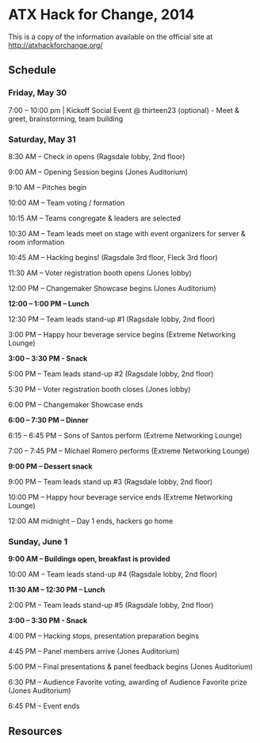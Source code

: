 ATX Hack for Change, 2014
======================

This is a copy of the information available on the official site at http://atxhackforchange.org/

## Schedule

###  Friday, May 30

7:00 – 10:00 pm | Kickoff Social Event @ thirteen23 (optional) - Meet & greet, brainstorming, team building

### Saturday, May 31

8:30 AM – Check in opens (Ragsdale lobby, 2nd floor)

9:00 AM – Opening Session begins (Jones Auditorium)

9:10 AM – Pitches begin

10:00 AM – Team voting / formation

10:15 AM – Teams congregate & leaders are selected

10:30 AM – Team leads meet on stage with event organizers for server & room information

10:45 AM – Hacking begins! (Ragsdale 3rd floor, Fleck 3rd floor)

11:30 AM – Voter registration booth opens (Jones lobby)

12:00 PM – Changemaker Showcase begins (Jones Auditorium)

__12:00 – 1:00 PM – Lunch__

12:30 PM – Team leads stand-up #1 (Ragsdale lobby, 2nd floor)

3:00 PM – Happy hour beverage service begins (Extreme Networking Lounge)

__3:00 – 3:30 PM  - Snack__

5:00 PM – Team leads stand-up #2 (Ragsdale lobby, 2nd floor)

5:30 PM – Voter registration booth closes (Jones lobby)

6:00 PM – Changemaker Showcase ends

__6:00 – 7:30 PM – Dinner__

6:15 – 6:45 PM – Sons of Santos perform (Extreme Networking Lounge)

7:00 – 7:45 PM – Michael Romero performs (Extreme Networking Lounge)

__9:00 PM – Dessert snack__

9:00 PM – Team leads stand up #3 (Ragsdale lobby, 2nd floor)

10:00 PM – Happy hour beverage service ends (Extreme Networking Lounge)

12:00 AM midnight – Day 1 ends, hackers go home

### Sunday, June 1

__9:00 AM – Buildings open, breakfast is provided__

10:00 AM – Team leads stand-up #4 (Ragsdale lobby, 2nd floor)

__11:30 AM – 12:30 PM – Lunch__

2:00 PM – Team leads stand-up #5 (Ragsdale lobby, 2nd floor)

__3:00 – 3:30 PM  - Snack__

4:00 PM – Hacking stops, presentation preparation begins

4:45 PM – Panel members arrive (Jones Auditorium)

5:00 PM – Final presentations & panel feedback begins (Jones Auditorium)

6:30 PM – Audience Favorite voting, awarding of Audience Favorite prize (Jones Auditorium)

6:45 PM – Event ends


## Resources